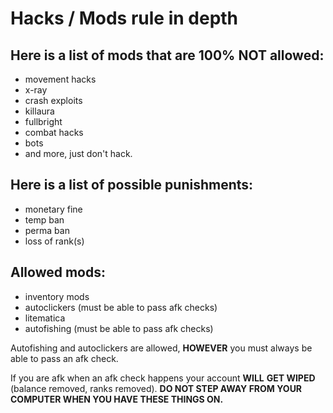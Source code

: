 # Hacks / Mods rule in depth

## **Here is a list of mods that are 100% NOT allowed:**

* movement hacks
* x-ray
* crash exploits
* killaura
* fullbright
* combat hacks
* bots
* and more, just don't hack.

## **Here is a list of possible punishments:**

* monetary fine
* temp ban
* perma ban
* loss of rank(s)

## **Allowed mods:**

* inventory mods
* autoclickers (must be able to pass afk checks)
* litematica
* autofishing (must be able to pass afk checks)

Autofishing and autoclickers are allowed, **HOWEVER** you must always be able to pass an afk check.&#x20;

If you are afk when an afk check happens your account **WILL** **GET WIPED** (balance removed, ranks removed). **DO NOT STEP AWAY FROM YOUR COMPUTER WHEN YOU HAVE THESE THINGS ON.**

